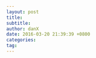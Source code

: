 ```yaml
---
layout: post
title: 
subtitle: 
author: danX
date: 2016-03-20 21:39:39 +0800
categories: 
tag: 
---
```

